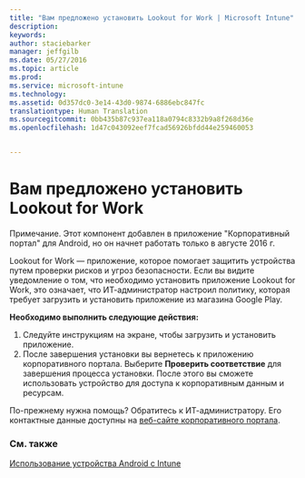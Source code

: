 ```yaml
---
title: "Вам предложено установить Lookout for Work | Microsoft Intune"
description: 
keywords: 
author: staciebarker
manager: jeffgilb
ms.date: 05/27/2016
ms.topic: article
ms.prod: 
ms.service: microsoft-intune
ms.technology: 
ms.assetid: 0d357dc0-3e14-43d0-9874-6886ebc847fc
translationtype: Human Translation
ms.sourcegitcommit: 0bb435b87c937ea118a0794c8332b9a8f268d36e
ms.openlocfilehash: 1d47c043092eef7fcad56926bfdd44e259460053


---
```


# Вам предложено установить Lookout for Work
Примечание. Этот компонент добавлен в приложение "Корпоративный портал" для Android, но он начнет работать только в августе 2016 г. 

Lookout for Work — приложение, которое помогает защитить устройства путем проверки рисков и угроз безопасности. Если вы видите уведомление о том, что необходимо установить приложение Lookout for Work, это означает, что ИТ-администратор настроил политику, которая требует загрузить и установить приложение из магазина Google Play.

**Необходимо выполнить следующие действия:**

1.  Следуйте инструкциям на экране, чтобы загрузить и установить приложение. 
2.  После завершения установки вы вернетесь к приложению корпоративного портала. Выберите **Проверить соответствие** для завершения процесса установки. После этого вы сможете использовать устройство для доступа к корпоративным данным и ресурсам.

По-прежнему нужна помощь? Обратитесь к ИТ-администратору. Его контактные данные доступны на [веб-сайте корпоративного портала](http://portal.manage.microsoft.com).

### См. также
[Использование устройства Android с Intune](using-your-android-device-with-intune.md)



<!--HONumber=Jun16_HO4-->


